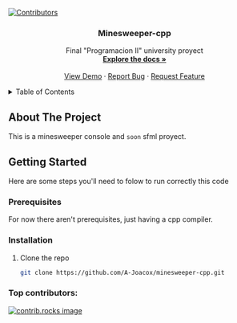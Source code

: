 <!-- Improved compatibility of back to top link: See: https://github.com/othneildrew/Best-README-Template/pull/73 -->
<a id="readme-top"></a>
<!--
*** Thanks for checking out the Best-README-Template. If you have a suggestion
*** that would make this better, please fork the repo and create a pull request
*** or simply open an issue with the tag "enhancement".
*** Don't forget to give the project a star!
*** Thanks again! Now go create something AMAZING! :D
-->



<!-- PROJECT SHIELDS -->
<!--
*** I'm using markdown "reference style" links for readability.
*** Reference links are enclosed in brackets [ ] instead of parentheses ( ).
*** See the bottom of this document for the declaration of the reference variables
*** for contributors-url, forks-url, etc. This is an optional, concise syntax you may use.
*** https://www.markdownguide.org/basic-syntax/#reference-style-links
-->
[![Contributors][contributors-shield]][contributors-url]





<h3 align="center">Minesweeper-cpp</h3>

  <p align="center">
    Final "Programacion II" university proyect
    <br />
    <a href="https://github.com/A-Joacox/minesweeper-cpp"><strong>Explore the docs »</strong></a>
    <br />
    <br />
    <a href="https://github.com/A-Joacox/minesweeper-cpp">View Demo</a>
    ·
    <a href="https://github.com/github_username/A-Joacox/issues/new?labels=bug&template=bug-report---.md">Report Bug</a>
    ·
    <a href="https://github.com/A-Joacox/minesweeper-cpp/issues/new?labels=enhancement&template=feature-request---.md">Request Feature</a>
  </p>
</div>



<!-- TABLE OF CONTENTS -->
<details>
  <summary>Table of Contents</summary>
  <ol>
    <li>
      <a href="#about-the-project">About The Project</a>
      <ul>
        <li><a href="#built-with">Built With</a></li>
      </ul>
    </li>
    <li>
      <a href="#getting-started">Getting Started</a>
      <ul>
        <li><a href="#prerequisites">Prerequisites</a></li>
        <li><a href="#installation">Installation</a></li>
  </ol>
</details>



<!-- ABOUT THE PROJECT!-->
## About The Project

<!--[![Product Name Screen Shot][product-screenshot]](https://example.com)!-->

This is a minesweeper console and `soon` sfml proyect.

<!-- GETTING STARTED -->
## Getting Started

Here are some steps you'll need to folow to run correctly this code

### Prerequisites
For now there aren't prerequisites, just having a cpp compiler.

### Installation

1. Clone the repo
   
   ```sh
   git clone https://github.com/A-Joacox/minesweeper-cpp.git
   ```


### Top contributors:

<a href="https://github.com/A-Joacox/minesweeper-cpp/graphs/contributors">
  <img src="https://contrib.rocks/image?repo=A-Joacox/minesweeper-cpp" alt="contrib.rocks image" />
</a>




<!-- MARKDOWN LINKS & IMAGES -->
<!-- https://www.markdownguide.org/basic-syntax/#reference-style-links -->
[contributors-shield]: https://img.shields.io/github/contributors/A-Joacox/minesweeper-cpp.svg?style=for-the-badge
[contributors-url]: https://github.com/A-Joacox/minesweeper-cpp/graphs/contributors
